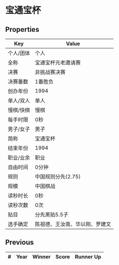 # 宝通宝杯

## Properties

| Key | Value |
| --- | ----- |
| 个人/团体 | 个人 |
| 全称 | 宝通宝杯元老邀请赛 |
| 决赛 | 非挑战赛决赛 |
| 决赛番数 | 1番胜负 |
| 创办年份 | 1994 |
| 单人/双人 | 单人 |
| 慢棋/快棋 | 慢棋 |
| 每手时限 | 0秒 |
| 男子/女子 | 男子 |
| 简称 | 宝通宝杯 |
| 结束年份 | 1994 |
| 职业/业余 | 职业 |
| 自由时间 | 0分钟 |
| 规则 | 中国规则分先(2.75) |
| 规模 | 中国棋战 |
| 读秒时长 | 0秒 |
| 读秒次数 | 0次 |
| 贴目 | 分先黑贴5.5子 |
| 选手确定 | 陈祖德、王汝南、华以刚、罗建文 |

## Previous

| # | Year | Winner | Score | Runner Up |
| --- | --- | --- | --- | --- |

